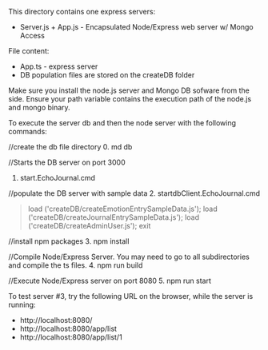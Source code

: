 This directory contains one express servers:
* Server.js + App.js - Encapsulated Node/Express web server w/ Mongo Access

File content:
* App.ts - express server
* DB population files are stored on the createDB folder

Make sure you install the node.js server and Mongo DB sofware from the side.  Ensure your path variable contains the execution path of the node.js and mongo binary.

To execute the server db and then the node server with the following commands:

//create the db file directory
0. md db

//Starts the DB server on port 3000
1. start.EchoJournal.cmd

//populate the DB server with sample data
2. startdbClient.EchoJournal.cmd
>load ('createDB/createEmotionEntrySampleData.js');
>load ('createDB/createJournalEntrySampleData.js');
>load ('createDB/createAdminUser.js');
>exit

//install npm packages
3. npm install

//Compile Node/Express Server.  You may need to go to all subdirectories and compile the ts files.
4. npm run build

//Execute Node/Express server on port 8080
5. npm run start

To test server #3, try the following URL on the browser, while the server is running:
* http://localhost:8080/
* http://localhost:8080/app/list
* http://localhost:8080/app/list/1
